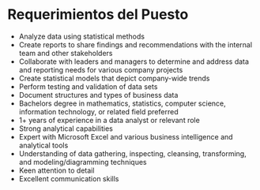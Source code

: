 # Requerimientos del Puesto

- Analyze data using statistical methods
- Create reports to share findings and recommendations with the internal team and other stakeholders
- Collaborate with leaders and managers to determine and address data and reporting needs for various company projects
- Create statistical models that depict company-wide trends
- Perform testing and validation of data sets
- Document structures and types of business data
- Bachelors degree in mathematics, statistics, computer science, information technology, or related field preferred
- 1+ years of experience in a data analyst or relevant role
- Strong analytical capabilities
- Expert with Microsoft Excel and various business intelligence and analytical tools
- Understanding of data gathering, inspecting, cleansing, transforming, and modeling/diagramming techniques
- Keen attention to detail
- Excellent communication skills
